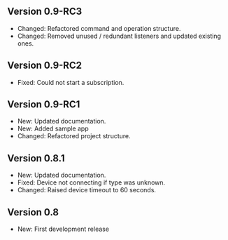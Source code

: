 ## Version 0.9-RC3
 - Changed: Refactored command and operation structure.
 - Changed: Removed unused / redundant listeners and updated existing ones.

## Version 0.9-RC2
 - Fixed: Could not start a subscription.

## Version 0.9-RC1
 - New: Updated documentation.
 - New: Added sample app
 - Changed: Refactored project structure.

## Version 0.8.1
 - New: Updated documentation.
 - Fixed: Device not connecting if type was unknown.
 - Changed: Raised device timeout to 60 seconds.

## Version 0.8
 - New: First development release